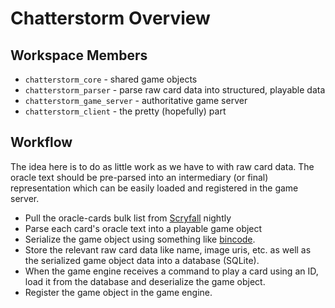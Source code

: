 # Chatterstorm Overview

## Workspace Members

- `chatterstorm_core` - shared game objects
- `chatterstorm_parser` - parse raw card data into structured, playable data
- `chatterstorm_game_server` - authoritative game server
- `chatterstorm_client` - the pretty (hopefully) part

## Workflow

The idea here is to do as little work as we have to with raw card data. The oracle text should be pre-parsed into an intermediary (or final) representation which can be easily loaded and registered in the game server.

- Pull the oracle-cards bulk list from [Scryfall](https://scryfall.com/docs/api/bulk-data) nightly
- Parse each card's oracle text into a playable game object
- Serialize the game object using something like [bincode](https://docs.rs/bincode/latest/bincode/).
- Store the relevant raw card data like name, image uris, etc. as well as the serialized game object data into a database (SQLite).
- When the game engine receives a command to play a card using an ID, load it from the database and deserialize the game object.
- Register the game object in the game engine.

